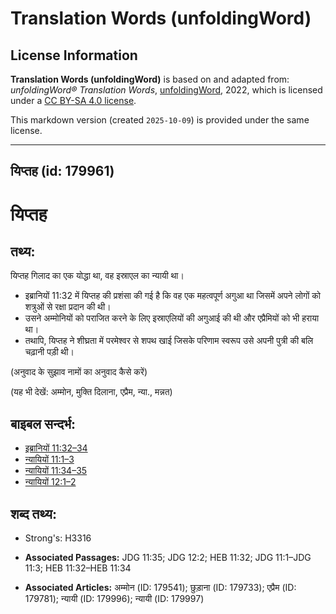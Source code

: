 # Translation Words (unfoldingWord)

## License Information

**Translation Words (unfoldingWord)** is based on and adapted from: _unfoldingWord® Translation Words_, [unfoldingWord](https://unfoldingword.org/utw), 2022, which is licensed under a [CC BY-SA 4.0 license](https://creativecommons.org/licenses/by-sa/4.0/legalcode.en).

This markdown version (created `2025-10-09`) is provided under the same license.



--------------------------------

## यिप्तह (id: 179961)

यिप्तह
======

तथ्य:
-----

यिप्तह गिलाद का एक योद्धा था, वह इस्राएल का न्यायी था।

* इब्रानियों 11:32 में यिप्तह की प्रशंसा की गई है कि वह एक महत्वपूर्ण अगुआ था जिसमें अपने लोगों को शत्रुओं से रक्षा प्रदान की थी।
* उसने अम्मोनियों को पराजित करने के लिए इस्राएलियों की अगुआई की थी और एप्रैमियों को भी हराया था।
* तथापि, यिप्तह ने शीघ्रता में परमेश्वर से शपथ खाई जिसके परिणाम स्वरूप उसे अपनी पुत्री की बलि चढ़ानी पड़ी थी।

(अनुवाद के सुझाव नामों का अनुवाद कैसे करें)

(यह भी देखें: अम्मोन, मुक्ति दिलाना, एप्रैम, न्या., मन्नत)

बाइबल सन्दर्भ:
--------------

* [इब्रानियों 11:32–34](https://ref.ly/Heb11:32-Heb11:34)
* [न्यायियों 11:1–3](https://ref.ly/Judg11:1-Judg11:3)
* [न्यायियों 11:34–35](https://ref.ly/Judg11:34-Judg11:35)
* [न्यायियों 12:1–2](https://ref.ly/Judg12:1-Judg12:2)

शब्द तथ्य:
----------

* Strong's: H3316

* **Associated Passages:** JDG 11:35; JDG 12:2; HEB 11:32; JDG 11:1–JDG 11:3; HEB 11:32–HEB 11:34
* **Associated Articles:** अम्मोन (ID: 179541); छुड़ाना (ID: 179733); एप्रैम (ID: 179781); न्यायी (ID: 179996); न्यायी (ID: 179997)

